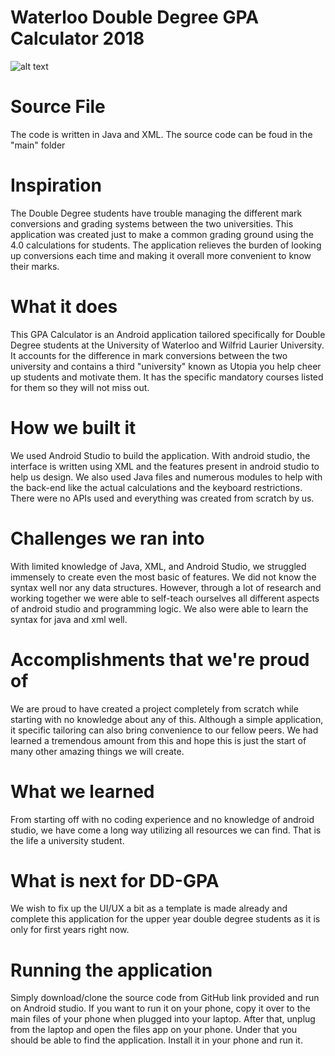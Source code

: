 # Waterloo Double Degree GPA Calculator 2018 
![alt text](https://lh6.googleusercontent.com/xcGvV9OGRWzRcXH9tkHpMoSSLrIfnI2C4gWPHaMVK9Or0h75kwuJt5rLvQPPMqkRbds4QTB5kf33xgq8b_CD=w1920-h849-rw)

# Source File
The code is written in Java and XML. The source code can be foud in the "main" folder

# Inspiration
The Double Degree students have trouble managing the different mark conversions and grading systems between the two universities. This application was created just to make a common grading ground using the 4.0 calculations for students. The application relieves the burden of looking up conversions each time and making it overall more convenient to know their marks.

# What it does
This GPA Calculator is an Android application tailored specifically for Double Degree students at the University of Waterloo and Wilfrid Laurier University. It accounts for the difference in mark conversions between the two university and contains a third "university" known as Utopia you help cheer up students and motivate them. It has the specific mandatory courses listed for them so they will not miss out. 

# How we built it
We used Android Studio to build the application. With android studio, the interface is written using XML and the features present in android studio to help us design. We also used Java files and numerous modules to help with the back-end like the actual calculations and the keyboard restrictions. There were no APIs used and everything was created from scratch by us. 

# Challenges we ran into
With limited knowledge of Java, XML, and Android Studio, we struggled immensely to create even the most basic of features. We did not know the syntax well nor any data structures. However, through a lot of research and working together we were able to self-teach ourselves all different aspects of android studio and programming logic. We also were able to learn the syntax for java and xml well. 

# Accomplishments that we're proud of
We are proud to have created a project completely from scratch while starting with no knowledge about any of this. Although a simple application, it specific tailoring can also bring convenience to our fellow peers. We had learned a tremendous amount from this and hope this is just the start of many other amazing things we will create. 

# What we learned
From starting off with no coding experience and no knowledge of android studio, we have come a long way utilizing all resources we can find. That is the life a university student.

# What is next for DD-GPA
We wish to fix up the UI/UX a bit as a template is made already and complete this application for the upper year double degree students as it is only for first years right now.

# Running the application
Simply download/clone the source code from GitHub link provided and run on Android studio. If you want to run it on your phone, copy it over to the main files of your phone when plugged into your laptop. After that, unplug from the laptop and open the files app on your phone. Under that you should be able to find the application. Install it in your phone and run it. 
